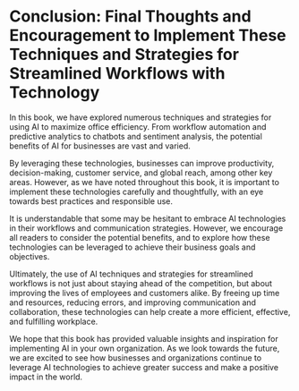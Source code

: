 Conclusion: Final Thoughts and Encouragement to Implement These Techniques and Strategies for Streamlined Workflows with Technology
===================================================================================================================================

In this book, we have explored numerous techniques and strategies for using AI to maximize office efficiency. From workflow automation and predictive analytics to chatbots and sentiment analysis, the potential benefits of AI for businesses are vast and varied.

By leveraging these technologies, businesses can improve productivity, decision-making, customer service, and global reach, among other key areas. However, as we have noted throughout this book, it is important to implement these technologies carefully and thoughtfully, with an eye towards best practices and responsible use.

It is understandable that some may be hesitant to embrace AI technologies in their workflows and communication strategies. However, we encourage all readers to consider the potential benefits, and to explore how these technologies can be leveraged to achieve their business goals and objectives.

Ultimately, the use of AI techniques and strategies for streamlined workflows is not just about staying ahead of the competition, but about improving the lives of employees and customers alike. By freeing up time and resources, reducing errors, and improving communication and collaboration, these technologies can help create a more efficient, effective, and fulfilling workplace.

We hope that this book has provided valuable insights and inspiration for implementing AI in your own organization. As we look towards the future, we are excited to see how businesses and organizations continue to leverage AI technologies to achieve greater success and make a positive impact in the world.
